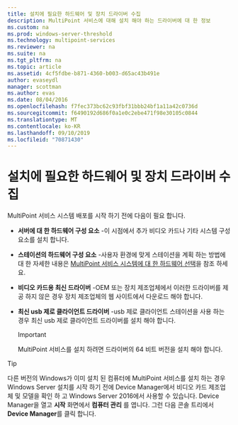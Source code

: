 ```yaml
---
title: 설치에 필요한 하드웨어 및 장치 드라이버 수집
description: MultiPoint 서비스에 대해 설치 해야 하는 드라이버에 대 한 정보
ms.custom: na
ms.prod: windows-server-threshold
ms.technology: multipoint-services
ms.reviewer: na
ms.suite: na
ms.tgt_pltfrm: na
ms.topic: article
ms.assetid: 4cf5fdbe-b871-4360-b003-d65ac43b491e
author: evaseydl
manager: scottman
ms.author: evas
ms.date: 08/04/2016
ms.openlocfilehash: f7fec373bc62c93fbf31bbb24bf1a11a42c0736d
ms.sourcegitcommit: f6490192d686f0a1e0c2ebe471f98e30105c0844
ms.translationtype: MT
ms.contentlocale: ko-KR
ms.lasthandoff: 09/10/2019
ms.locfileid: "70871430"
---
```

# <a name="collect-hardware-and-device-drivers-needed-for-the-installation"></a>설치에 필요한 하드웨어 및 장치 드라이버 수집
MultiPoint 서비스 시스템 배포를 시작 하기 전에 다음이 필요 합니다.  
  
-   **서버에 대 한 하드웨어 구성 요소** -이 시점에서 추가 비디오 카드나 기타 시스템 구성 요소를 설치 합니다.  
  
-   **스테이션의 하드웨어 구성 요소** -사용자 환경에 맞게 스테이션을 계획 하는 방법에 대 한 자세한 내용은 [MultiPoint 서비스 시스템에 대 한 하드웨어 선택](Selecting-Hardware-for-Your-MultiPoint-services-System.md)을 참조 하세요.
-   **비디오 카드용 최신 드라이버** -OEM 또는 장치 제조업체에서 이러한 드라이버를 제공 하지 않은 경우 장치 제조업체의 웹 사이트에서 다운로드 해야 합니다.  
  
-   **최신 usb 제로 클라이언트 드라이버** -usb 제로 클라이언트 스테이션을 사용 하는 경우 최신 usb 제로 클라이언트 드라이버를 설치 해야 합니다.  
  
    > [!IMPORTANT]  
    > MultiPoint 서비스를 설치 하려면 드라이버의 64 비트 버전을 설치 해야 합니다.  
  
> [!TIP]  
> 다른 버전의 Windows가 이미 설치 된 컴퓨터에 MultiPoint 서비스를 설치 하는 경우 Windows Server 설치를 시작 하기 전에 Device Manager에서 비디오 카드 제조업체 및 모델을 확인 하 고 Windows Server 2016에서 사용할 수 있습니다. Device Manager을 열고 **시작** 화면에서 **컴퓨터 관리** 를 엽니다. 그런 다음 콘솔 트리에서 **Device Manager**를 클릭 합니다.